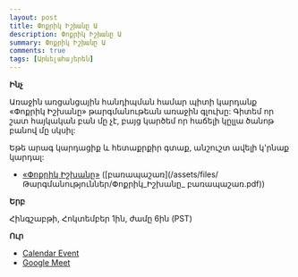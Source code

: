 ```yaml
---
layout: post
title: Փոքրիկ Իշխանը Ա
description: Փոքրիկ Իշխանը Ա
summary: Փոքրիկ Իշխանը Ա
comments: true
tags: [Արևելահայերեն]
---
```


**Ինչ**

Առաջին առցանցային հանդիպման համար պիտի կարդանք «Փոքրիկ Իշխանը» թարգմանութեան առաջին գլուխը: Գիտեմ որ շատ հայկական բան մը չէ, բայց կարծեմ որ հաճելի կըլլա ծանոթ բանով մը սկսիլ:

Եթե արագ կարդացիք և հետաքրքիր գտաք, անշուշտ ավելի կ'րնաք կարդալ:

- [«Փոքրիկ Իշխանը»](/assets/files/Թարգմանություններ/Փոքրիկ_Իշխանը.pdf) ([բառապաշառ](/assets/files/Թարգմանություններ/Փոքրիկ_Իշխանը_ բառապաշառ.pdf))

**Երբ**

Հինգշաբթի, Հոկտեմբեր 1ին, ժամը 6ին (PST)

**Ուր**

- [Calendar Event](https://calendar.google.com/event?action=TEMPLATE&tmeid=NDk1bWVmZjViNW5jaG9zMTJ1cWRoZjA0bGggY19qcGh2dWJmOTVzbzdxOG00M2lmY2gyczFsa0Bn&tmsrc=c_jphvubf95so7q8m43ifch2s1lk%40group.calendar.google.com)
- [Google Meet](https://meet.google.com/aqk-kjcs-eza)
